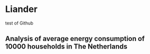 # Liander
test of Github
## Analysis of average energy consumption of 10000 households in The Netherlands
